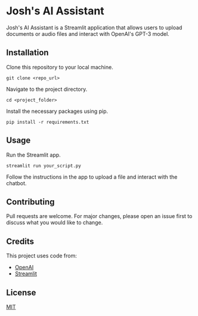 
# Josh's AI Assistant

Josh's AI Assistant is a Streamlit application that allows users to upload documents or audio files and interact with OpenAI's GPT-3 model.

## Installation

Clone this repository to your local machine.

```
git clone <repo_url>
```

Navigate to the project directory.

```
cd <project_folder>
```

Install the necessary packages using pip.

```
pip install -r requirements.txt
```

## Usage

Run the Streamlit app.

```
streamlit run your_script.py
```

Follow the instructions in the app to upload a file and interact with the chatbot.

## Contributing

Pull requests are welcome. For major changes, please open an issue first to discuss what you would like to change.

## Credits

This project uses code from:

- [OpenAI](https://openai.com/)
- [Streamlit](https://streamlit.io/)

## License

[MIT](https://choosealicense.com/licenses/mit/)
